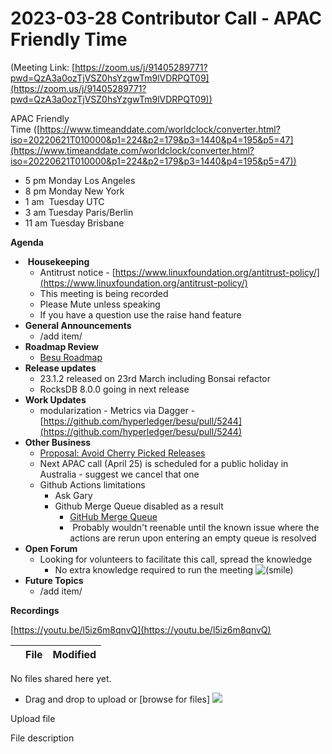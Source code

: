 # 2023-03-28 Contributor Call - APAC Friendly Time

(Meeting Link: ⁨[https://zoom.us/j/91405289771?pwd=QzA3a0ozTjVSZ0hsYzgwTm9lVDRPQT09](https://zoom.us/j/91405289771?pwd=QzA3a0ozTjVSZ0hsYzgwTm9lVDRPQT09))

APAC Friendly Time ([https://www.timeanddate.com/worldclock/converter.html?iso=20220621T010000&p1=224&p2=179&p3=1440&p4=195&p5=47](https://www.timeanddate.com/worldclock/converter.html?iso=20220621T010000&p1=224&p2=179&p3=1440&p4=195&p5=47))

- 5 pm Monday Los Angeles
- 8 pm Monday New York
- 1 am  Tuesday UTC
- 3 am Tuesday Paris/Berlin
- 11 am Tuesday Brisbane

**Agenda**

-  **Housekeeping**
  - Antitrust notice - [https://www.linuxfoundation.org/antitrust-policy/](https://www.linuxfoundation.org/antitrust-policy/)
  - This meeting is being recorded
  - Please Mute unless speaking
  - If you have a question use the raise hand feature
- **General Announcements**
  - /add item/
- **Roadmap Review** 
  - [Besu Roadmap](https://lf-hyperledger.atlassian.net/wiki/display/BESU/Roadmap)
- **Release updates**
  - 23.1.2 released on 23rd March including Bonsai refactor
  - RocksDB 8.0.0 going in next release
- **Work Updates**
  - modularization - Metrics via Dagger - [https://github.com/hyperledger/besu/pull/5244](https://github.com/hyperledger/besu/pull/5244)
- **Other Business**
  - [Proposal: Avoid Cherry Picked Releases](../../../../besu/developing-and-conventions/releasing/obsolete-proposals-and-policies/proposal-avoid-cherry-picked-releases.md)
  - Next APAC call (April 25) is scheduled for a public holiday in Australia - suggest we cancel that one
  - Github Actions limitations
    - Ask Gary 
    - Github Merge Queue disabled as a result
      - [GitHub Merge Queue](../../../../besu/developing-and-conventions/archive-dev/github-merge-queue.md)
      -  Probably wouldn't reenable until the known issue where the actions are rerun upon entering an empty queue is resolved
- **Open Forum**
  - Looking for volunteers to facilitate this call, spread the knowledge
    - No extra knowledge required to run the meeting ![(smile)](https://lf-hyperledger.atlassian.net/wiki/s/1449019483/6452/ae2804514f9cd9ed0d0281971dae9dc8f3187953/_/images/icons/emoticons/smile.png)
- **Future Topics**
  - /add item/

  

**Recordings**

[https://youtu.be/l5iz6m8qnvQ](https://youtu.be/l5iz6m8qnvQ)

   

|     | File | Modified |
| --- | --- | --- |

No files shared here yet.

- Drag and drop to upload or [browse for files] ![](/wiki/images/icons/wait.gif)

Upload file 

File description
